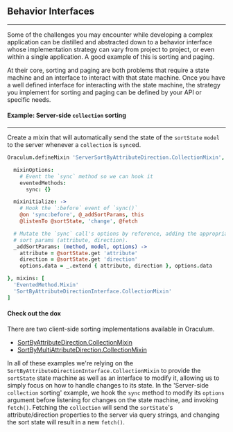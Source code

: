 Behavior Interfaces
-------------------
-------------------

Some of the challenges you may encounter while developing a complex application can be distilled and abstracted down to a behavior interface whose implementation strategy can vary from project to project, or even within a single application. A good example of this is sorting and paging.

At their core, sorting and paging are both problems that require a state machine and an interface to interact with that state machine. Once you have a well defined interface for interacting with the state machine, the strategy you implement for sorting and paging can be defined by your API or specific needs.

#### Example: Server-side `collection` sorting
----------------------------------------------

Create a mixin that will automatically send the state of the `sortState` `model` to the server whenever a `collection` is `sync`ed.

```coffeescript
Oraculum.defineMixin 'ServerSortByAttributeDirection.CollectionMixin', {

  mixinOptions:
    # Event the `sync` method so we can hook it
    eventedMethods:
      sync: {}

  mixinitialize: ->
    # Hook the `:before` event of `sync()`
    @on 'sync:before', @_addSortParams, this
    @listenTo @sortState, 'change', @fetch

  # Mutate the `sync` call's options by reference, adding the appropriate
  # sort params (attribute, direction).
  _addSortParams: (method, model, options) ->
    attribute = @sortState.get 'attribute'
    direction = @sortState.get 'direction'
    options.data = _.extend { attribute, direction }, options.data

}, mixins: [
  'EventedMethod.Mixin'
  'SortByAttributeDirectionInterface.CollectionMixin'
]
```

<div class="alert alert-info text-center">
  <h4>Check out the dox</h4>
  There are two client-side sorting implementations available in Oraculum.
  <ul class="unstyled">
    <li><a href="/docs/src/models/mixins/sort-by-attribute-direction.coffee.html" target="_blank" rel="external">SortByAttributeDirection.CollectionMixin</a></li>
    <li><a href="/docs/src/models/mixins/sort-by-multi-attribute-direction.coffee.html" target="_blank" rel="external">SortByMultiAttributeDirection.CollectionMixin</a></li>
  </ul>
</div>

In all of these examples we're relying on the `SortByAttributeDirectionInterface.CollectionMixin` to provide the `sortState` state machine as well as an interface to modify it, allowing us to simply focus on how to handle changes to its state. In the 'Server-side `collection` sorting' example, we hook the `sync` method to modify its `options` argument before listening for changes on the state machine, and invoking `fetch()`. Fetching the `collection` will send the `sortState`'s attribute/direction properties to the server via query strings, and changing the sort state will result in a new `fetch()`.
